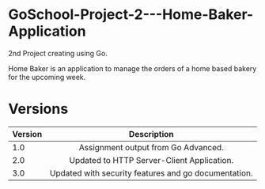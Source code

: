 # GoSchool-Project-2---Home-Baker-Application
2nd Project creating using Go.

Home Baker is an application to manage the orders of a home based bakery for the upcoming week.


# Versions

| Version    |                        Description                       |
| ---------- | :------------------------------------------------------: |
| 1.0        |    Assignment output from Go Advanced.                   |
| 2.0        |    Updated to HTTP Server-Client Application.            |
| 3.0        |    Updated with security features and go documentation.  |
